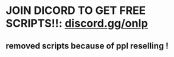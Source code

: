 # JOIN DICORD TO GET FREE SCRIPTS!!: [discord.gg/onlp](https://discord.gg/onlp)
## removed scripts because of ppl reselling !
